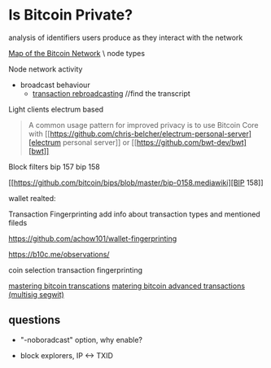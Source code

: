 # Is Bitcoin Private?

analysis of identifiers users produce as they interact with the network


[Map of the Bitcoin Network](https://medium.com/@gloriazhao/map-of-the-bitcoin-network-c6f2619a76f3) \\ node types

Node network activity
- broadcast behaviour
  - [transaction rebroadcasting](https://www.youtube.com/watch?v=v4TXfwwz_VI) //find the transcript

Light clients
    electrum based

>A common usage pattern for improved privacy is to use Bitcoin Core with [[https://github.com/chris-belcher/electrum-personal-server][electrum personal server]] or [[https://github.com/bwt-dev/bwt][bwt]]

Block filters
bip 157
bip 158

[[https://github.com/bitcoin/bips/blob/master/bip-0158.mediawiki][BIP 158]]


wallet realted:

  Transaction Fingerprinting
      add info about transaction types and mentioned fileds

  https://github.com/achow101/wallet-fingerprinting

  https://b10c.me/observations/

  coin selection
  transaction fingerprinting


[mastering bitcoin transcations](https://github.com/bitcoinbook/bitcoinbook/blob/develop/ch06.asciidoc)
[matering bitcoin advanced transactions (multisig segwit)](https://github.com/bitcoinbook/bitcoinbook/blob/develop/ch07.asciidoc)


## questions

- "-noboradcast" option, why enable?

- block explorers, IP <-> TXID
